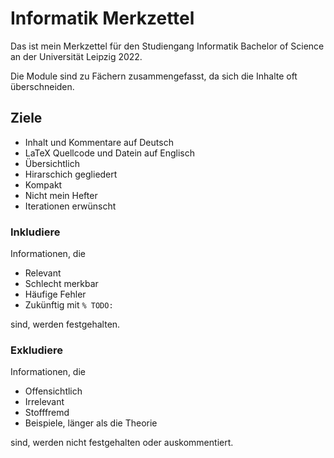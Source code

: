 # Informatik Merkzettel

Das ist mein Merkzettel für den
Studiengang Informatik Bachelor of Science
an der Universität Leipzig 2022.

Die Module sind zu Fächern zusammengefasst,
da sich die Inhalte oft überschneiden.

## Ziele

- Inhalt und Kommentare auf Deutsch
- LaTeX Quellcode und Datein auf Englisch
- Übersichtlich
- Hirarschich gegliedert
- Kompakt
- Nicht mein Hefter
- Iterationen erwünscht

### Inkludiere

Informationen, die

- Relevant
- Schlecht merkbar
- Häufige Fehler
- Zukünftig mit `% TODO:`

sind, werden festgehalten.

### Exkludiere

Informationen, die

- Offensichtlich
- Irrelevant
- Stofffremd
- Beispiele, länger als die Theorie

sind, werden nicht festgehalten oder auskommentiert.